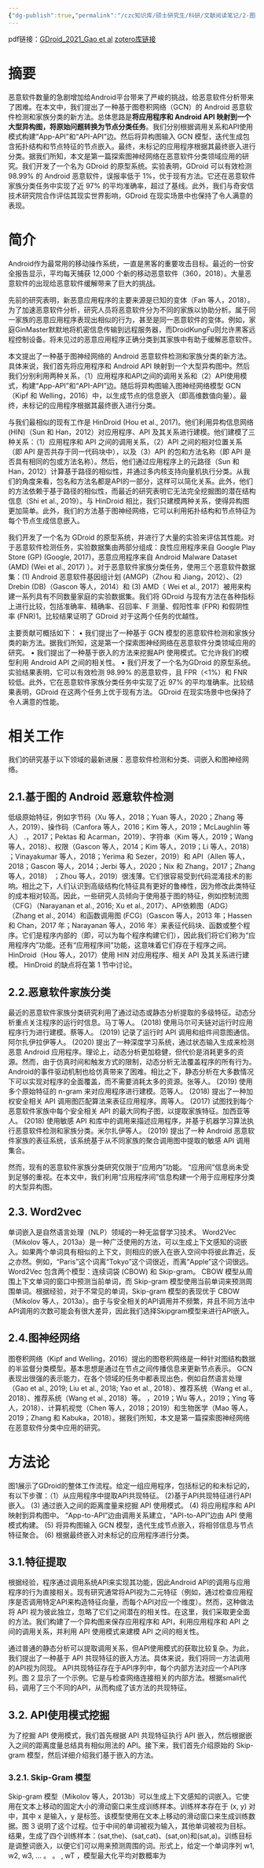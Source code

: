 ```yaml
---
{"dg-publish":true,"permalink":"/czc知识库/硕士研究生/科研/文献阅读笔记/2-图神经网络/202107.GDroid：Android malware detection and classification with graph convolutional network/","dgPassFrontmatter":true,"created":"2024-07-26T15:36:49.613+08:00","updated":"2024-12-08T12:30:21.212+08:00"}
---
```



pdf链接：[GDroid_2021_Gao et al](GDroid_2021_Gao%20et%20al.pdf)
[zotero库链接](zotero://select/library/items/SVXCMVT7)

# 摘要

恶意软件数量的急剧增加给Android平台带来了严峻的挑战，给恶意软件分析带来了困难。在本文中，我们提出了一种基于图卷积网络（GCN）的 Android 恶意软件检测和家族分类的新方法。总体思路是**将应用程序和 Android API 映射到一个大型异构图，将原始问题转换为节点分类任务**。我们分别根据调用关系和API使用模式构建“App-API”和“API-API”边。然后将异构图输入 GCN 模型，迭代生成包含拓扑结构和节点特征的节点嵌入。最终，未标记的应用程序根据其最终嵌入进行分类。据我们所知，本文是第一篇探索图神经网络在恶意软件分类领域应用的研究。我们开发了一个名为 GDroid 的原型系统。实验表明，GDroid 可以有效检测 98.99% 的 Android 恶意软件，误报率低于 1%，优于现有方法。它还在恶意软件家族分类任务中实现了近 97% 的平均准确率，超过了基线。此外，我们与奇安信技术研究院合作评估其现实世界影响，GDroid 在现实场景中也保持了令人满意的表现。

# 简介

Android作为最常用的移动操作系统，一直是黑客的重要攻击目标。最近的一份安全报告显示，平均每天捕获 12,000 个新的移动恶意软件（360，2018）。大量恶意软件的出现给恶意软件缓解带来了巨大的挑战。

先前的研究表明，新恶意应用程序的主要来源是已知的变体（Fan 等人，2018）。为了加速恶意软件分析，研究人员将恶意软件分为不同的家族以协助分析。属于同一家族的恶意应用程序表现出相似的行为，甚至是同一恶意软件的变体。例如，家庭GinMaster默默地将机密信息传输到远程服务器，而DroidKungFu则允许黑客远程控制设备。将未见过的恶意应用程序正确分类到其家族中有助于缓解恶意软件。

本文提出了一种基于图神经网络的 Android 恶意软件检测和家族分类的新方法。具体来说，我们首先将应用程序和 Android API 映射到一个大型异构图中。然后我们分别利用两种关系，（1）应用程序和API之间的调用关系和（2）API使用模式，构建“App-API”和“API-API”边。随后将异构图输入图神经网络模型 GCN（Kipf 和 Welling，2016）中，以生成节点的信息嵌入（即高维数值向量）。最终，未标记的应用程序根据其最终嵌入进行分类。

与我们最相似的现有工作是 HinDroid (Hou et al., 2017)。他们利用异构信息网络 (HIN)（Sun 和 Han，2012）对应用程序、API 及其关系进行建模。他们建模了三种关系：（1）应用程序和 API 之间的调用关系，（2）API 之间的相对位置关系（即 API 是否共存于同一代码块中），以及（3）API 的包和方法名称（即 API 是否具有相同的包或方法名称）。然后，他们通过应用程序上的元路径（Sun 和 Han，2012）计算基于路径的相似性，并通过多内核支持向量机执行分类。从我们的角度来看，包名和方法名都是API的一部分，这样可以简化关系。此外，他们的方法依赖于基于路径的相似性，而最近的研究表明它无法完全挖掘图的潜在结构信息（Shi et al., 2019）。与 HinDroid 相比，我们只建模两种关系，使得异构图更加简单。此外，我们的方法基于图神经网络，它可以利用拓扑结构和节点特征为每个节点生成信息嵌入。

我们开发了一个名为 GDroid 的原型系统，并进行了大量的实验来评估其性能。对于恶意软件检测任务，实验数据集由两部分组成：良性应用程序来自 Google Play Store (GP) (Google, 2017)，恶意应用程序来自 Android Malware Dataset (AMD) (Wei et al., 2017) ）。对于恶意软件家族分类任务，使用三个恶意软件数据集：(1) Android 恶意软件基因组计划 (AMGP)（Zhou 和 Jiang，2012）、(2) Drebin (DB)（Gascon 等人，2014）和 (3) AMD（ Wei et al., 2017）被用来构建一系列具有不同数量家庭的实验数据集。我们将 GDroid 与现有方法在各种指标上进行比较，包括准确率、精确率、召回率、F 测量、假阳性率 (FPR) 和假阴性率 (FNR)1。比较结果证明了 GDroid 对于这两个任务的优越性。

主要贡献可概括如下： 
• 我们提出了一种基于 GCN 模型的恶意软件检测和家族分类的新方法。据我们所知，这是第一个探索图神经网络在恶意软件分类领域应用的研究。 
• 我们提出了一种基于嵌入的方法来挖掘API 使用模式。它允许我们的模型利用 Android API 之间的相关性。 
• 我们开发了一个名为GDroid 的原型系统。实验结果表明，它可以有效检测 98.99% 的恶意软件，且 FPR（<1%）和 FNR 较低。此外，它在恶意软件家族分类任务中实现了近 97% 的平均准确率。比较结果表明，GDroid 在这两个任务上优于现有方法。 GDroid 在现实场景中也保持了令人满意的性能。

# 相关工作

我们的研究基于以下领域的最新进展：恶意软件检测和分类、词嵌入和图神经网络。

## 2.1.基于图的 Android 恶意软件检测

低级原始特征，例如字节码（Xu 等人，2018；Yuan 等人，2020；Zhang 等人，2019）、操作码（Canfora 等人，2016；Kim 等人，2019；McLaughlin 等人） .，2017；Pektas 和 Acarman，2019）、字符串（Kim 等人，2019；Wang 等人，2018）、权限（Gascon 等人，2014；Kim 等人，2019；Li 等人，2018） ；Vinayakumar 等人，2018；Yerima 和 Sezer，2019）和 API（Allen 等人，2018；Gascon 等人，2014；Jerbi 等人，2020；Nix 和 Zhang，2017；Zhang 等人，2018） ；Zhou 等人，2019）很浅薄。它们很容易受到代码混淆技术的影响。相比之下，人们认识到高级结构化特征具有更好的鲁棒性，因为修改此类特征的成本相对较高。因此，一些研究人员倾向于使用基于图的特征，例如控制流图（CFG）（Narayanan et al., 2016; Xu et al., 2017）、API依赖图（ADG）（Zhang et al., 2014）和函数调用图 (FCG)（Gascon 等人，2013 年；Hassen 和 Chan，2017 年；Narayanan 等人，2016 年）来表征代码块、函数或整个程序。它们是程序内部的（即，可以为每个程序构建它们），因此我们将它们称为“应用程序内”功能。还有“应用程序间”功能，这意味着它们存在于程序之间。 HinDroid（Hou 等人，2017）使用 HIN 对应用程序、相关 API 及其关系进行建模。 HinDroid 的缺点将在第 1 节中讨论。

## 2.2.恶意软件家族分类

最近的恶意软件家族分类研究利用了通过动态或静态分析提取的多级特征。动态分析重点关注程序的运行时信息。马丁等人。 (2018) 使用马尔可夫链对运行时应用程序行为进行建模。蔡等人。 (2019) 记录了运行时 API 调用和组件间意图通信。阿尔扎伊拉伊等人。 (2020) 提出了一种深度学习系统，通过状态输入生成来检测恶意 Android 应用程序。理论上，动态分析更加稳健，但代价是消耗更多的资源。然而，由于仿真时间和触发方式的限制，动态分析无法覆盖程序的所有行为。 Android的事件驱动机制也给仿真带来了困难。相比之下，静态分析在大多数情况下可以实现对程序的全面覆盖，而不需要消耗太多的资源。张等人。 (2019) 使用多个原始特征的 n-gram 来对应用程序进行建模。范等人。 (2018) 提出了一种加权安全相关 API 调用图匹配算法来表征应用程序。周等人。 (2017) 试图找到每个恶意软件家族中每个安全相关 API 的最大同构子图，以提取家族特征。加西亚等人。 (2018) 使用敏感 API 和库中的调用来描述应用程序，并基于机器学习算法执行恶意软件检测和家族分类。米尔扎伊等人。 (2019) 提出了一种 Android 恶意软件家族的表征系统，该系统基于从不同家族的聚合调用图中提取的敏感 API 调用集合。

然而，现有的恶意软件家族分类研究仅限于“应用内”功能。 “应用间”信息尚未受到足够的重视。在本文中，我们利用“应用程序间”信息构建一个用于应用程序分类的大型异构图。

## 2.3. Word2vec

单词嵌入是自然语言处理（NLP）领域的一种无监督学习技术。 Word2Vec（Mikolov 等人，2013a）是一种广泛使用的方法，可以生成上下文感知的词嵌入。如果两个单词具有相似的上下文，则相应的嵌入在嵌入空间中将彼此靠近，反之亦然。例如，“Paris”这个词离“Tokyo”这个词很近，而离“Apple”这个词很远。 Word2Vec 包含两个模型：连续词袋 (CBOW) 和 Skip-gram。 CBOW 模型从周围上下文单词的窗口中预测当前单词，而 Skip-gram 模型使用当前单词来预测周围单词。根据经验，对于不常见的单词，Skip-gram 模型的表现优于 CBOW（Mikolov 等人，2013a）。由于与安全相关的API调用并不频繁，并且不同方法中API调用的次数可能会有很大差异，因此我们选择Skipgram模型来进行API嵌入。

## 2.4.图神经网络

图卷积网络（Kipf and Welling，2016）提出的图卷积网络是一种针对图结构数据的半监督分类模型。基本思想是通过在节点之间传播信息来更新节点表示。 GCN表现出很强的表示能力，在各个领域的任务中都表现出色，例如自然语言处理（Gao et al., 2019; Liu et al., 2018; Yao et al., 2018）、推荐系统（Wang et al., 2018）、推荐系统（Wang et al., 2018）等。 ，2019；Wu 等人，2019；Ying 等人，2018）、计算机视觉（Chen 等人，2018；2019）和生物医学（Mao 等人，2019；Zhang 和 Kabuka，2018）。据我们所知，本文是第一篇探索图神经网络在恶意软件分类中应用的研究。

# 方法论

图1展示了GDroid的整体工作流程。给定一组应用程序，包括标记的和未标记的，有以下步骤：（1）从应用程序中提取API共现特征。 (2)基于API共现特征进行API嵌入。 (3) 通过嵌入之间的距离度量来挖掘 API 使用模式。 (4) 将应用程序和 API 映射到异构图中。 “App-to-API”边由调用关系建立，“API-to-API”边由 API 使用模式构建。 (5) 将异构图输入 GCN 模型，迭代生成节点嵌入，将相邻信息与节点特征聚合。 (6) 根据最终嵌入对未标记的应用程序进行分类。

## 3.1.特征提取

根据经验，程序通过调用系统API来实现其功能，因此Android API的调用与应用程序的行为直接相关。现有研究通常将API视为二元特征（例如，通过检查应用程序是否调用特定API来构造特征向量，而每个API对应一个维度）。然而，这种做法将 API 视为彼此独立，忽略了它们之间潜在的相关性。在这里，我们采取更全面的方法。我们构建了一个异构图来保存应用程序和 API，利用应用程序和 API 之间的调用关系，并利用 API 使用模式来建模 API 之间的相关性。

通过普通的静态分析可以提取调用关系，但API使用模式的获取比较复杂。为此，我们提出了一种基于 API 共现特征的嵌入方法。具体来说，我们将同一方法调用的API视为同现。 API共现特征存在于API序列中，每个内部方法对应一个API序列。图 2 显示了一个示例。它是与检查网络连接相关的内部方法。根据smali代码，调用了三个不同的API，从而构成了该方法的共现特征。

## 3.2. API使用模式挖掘

为了挖掘 API 使用模式，我们首先根据 API 共现特征执行 API 嵌入，然后根据嵌入之间的距离度量总结具有相似用法的 API。接下来，我们首先介绍原始的 Skip-gram 模型，然后详细介绍我们基于嵌入的方法。

### 3.2.1. Skip-Gram 模型

Skip-gram 模型（Mikolov 等人，2013b）可以生成上下文感知的词嵌入。它使用在文本上移动的固定大小的滑动窗口来生成训练样本。训练样本存在于 (x, y) 对中，其中 x 是输入，y 是标签。该模型使用在文本上移动的滑动窗口来生成训练数据。图 3 说明了这个过程。位于中间的单词被视为输入，其他单词被视为目标。结果，生成了四个训练样本：(sat,the)、(sat,cat)、(sat,on)和(sat,a)。训练目标是调整词嵌入，以便它们可以用来预测周围的词。形式上，给定一个单词序列 w1, w2, w3, ... 。 。 , wT ，模型最大化平均对数概率为